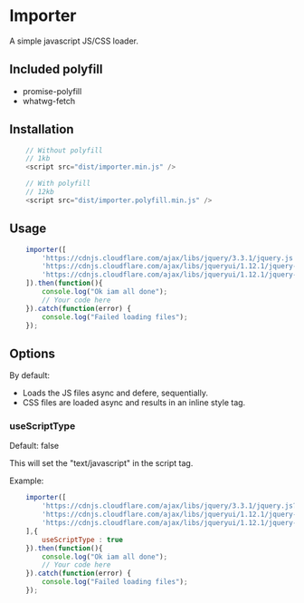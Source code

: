 # Importer

A simple javascript JS/CSS loader.

## Included polyfill

- promise-polyfill
- whatwg-fetch

## Installation

```javascript
    // Without polyfill
    // 1kb
    <script src="dist/importer.min.js" />

    // With polyfill
    // 12kb
    <script src="dist/importer.polyfill.min.js" />
```


## Usage

```javascript
    importer([
        'https://cdnjs.cloudflare.com/ajax/libs/jquery/3.3.1/jquery.js',
        'https://cdnjs.cloudflare.com/ajax/libs/jqueryui/1.12.1/jquery-ui.js',
        'https://cdnjs.cloudflare.com/ajax/libs/jqueryui/1.12.1/jquery-ui.css'
    ]).then(function(){
        console.log("Ok iam all done");
        // Your code here
    }).catch(function(error) {
        console.log("Failed loading files");
    });
```

## Options

By default:

- Loads the JS files async and defere, sequentially.
- CSS files are loaded async and results in an inline style tag.


### useScriptType

Default: false

This will set the "text/javascript" in the script tag.

Example:
```javascript
    importer([
        'https://cdnjs.cloudflare.com/ajax/libs/jquery/3.3.1/jquery.js?version1.0', //Support params
        'https://cdnjs.cloudflare.com/ajax/libs/jqueryui/1.12.1/jquery-ui.js',
        'https://cdnjs.cloudflare.com/ajax/libs/jqueryui/1.12.1/jquery-ui.css'
    ],{
        useScriptType : true
    }).then(function(){
        console.log("Ok iam all done");
        // Your code here
    }).catch(function(error) {
        console.log("Failed loading files");
    });
```
